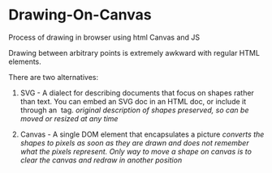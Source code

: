 # Drawing-On-Canvas
Process of drawing in browser using html Canvas and JS

Drawing between arbitrary points is extremely awkward with regular HTML elements.

There are two alternatives:
1. SVG - A dialect for describing documents that focus on shapes rather than text. You can embed an SVG doc in an HTML doc, or include it through an <img> tag.
*original description of shapes preserved, so can be moved or resized at any time*

2. Canvas - A single DOM element that encapsulates a picture
*converts the shapes to pixels as soon as they are drawn and does not remember what the pixels represent. Only way to move a shape on canvas is to clear the canvas and redraw in another position*
